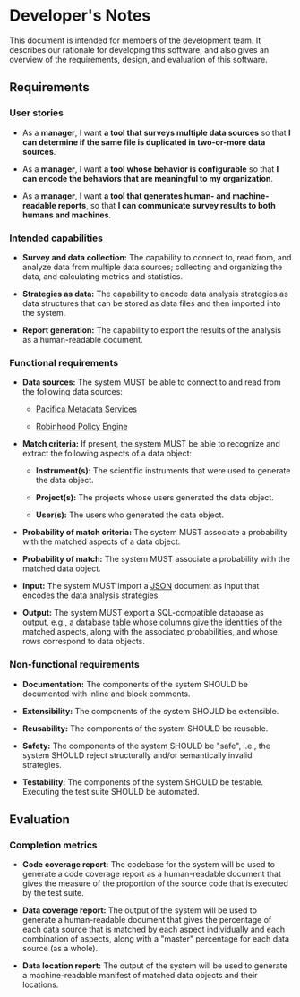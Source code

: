 # Developer's Notes

This document is intended for members of the development team.
It describes our rationale for developing this software, and also gives an
overview of the requirements, design, and evaluation of this software.

## Requirements

### User stories

* As a **manager**, I want **a tool that surveys multiple data sources** so that
**I can determine if the same file is duplicated in two-or-more data sources**.

* As a **manager**, I want **a tool whose behavior is configurable** so that **I
can encode the behaviors that are meaningful to my organization**.

* As a **manager**, I want **a tool that generates human- and machine-readable
reports**, so that **I can communicate survey results to both humans and
machines**.

### Intended capabilities

* **Survey and data collection:**
The capability to connect to, read from, and analyze data from multiple data
sources; collecting and organizing the data, and calculating metrics and
statistics.

* **Strategies as data:**
The capability to encode data analysis strategies as data structures that can be
stored as data files and then imported into the system.

* **Report generation:**
The capability to export the results of the analysis as a human-readable
document.

### Functional requirements

* **Data sources:**
The system MUST be able to connect to and read from the following data sources:

  * [Pacifica Metadata Services](https://github.com/pacifica/pacifica-metadata)

  * [Robinhood Policy Engine](https://github.com/cea-hpc/robinhood)

* **Match criteria:**
If present, the system MUST be able to recognize and extract the following
aspects of a data object:

  * **Instrument(s):** The scientific instruments that were used to generate the
  data object.

  * **Project(s):** The projects whose users generated the data object.

  * **User(s):** The users who generated the data object.

* **Probability of match criteria:**
The system MUST associate a probability with the matched aspects of a data
object.

* **Probability of match:**
The system MUST associate a probability with the matched data object.

* **Input:**
The system MUST import a [JSON](http://www.json.org/) document as input that
encodes the data analysis strategies.

* **Output:**
The system MUST export a SQL-compatible database as output, e.g., a database
table whose columns give the identities of the matched aspects, along with the
associated probabilities, and whose rows correspond to data objects.

### Non-functional requirements

* **Documentation:**
The components of the system SHOULD be documented with inline and block
comments.

* **Extensibility:**
The components of the system SHOULD be extensible.

* **Reusability:**
The components of the system SHOULD be reusable.

* **Safety:**
The components of the system SHOULD be "safe", i.e., the system SHOULD reject
structurally and/or semantically invalid strategies.

* **Testability:**
The components of the system SHOULD be testable.
Executing the test suite SHOULD be automated.

## Evaluation

### Completion metrics

* **Code coverage report:**
The codebase for the system will be used to generate a code coverage report as a
human-readable document that gives the measure of the proportion of the source
code that is executed by the test suite.

* **Data coverage report:**
The output of the system will be used to generate a human-readable document that
gives the percentage of each data source that is matched by each aspect
individually and each combination of aspects, along with a "master" percentage
for each data source (as a whole).

* **Data location report:**
The output of the system will be used to generate a machine-readable manifest of
matched data objects and their locations.
